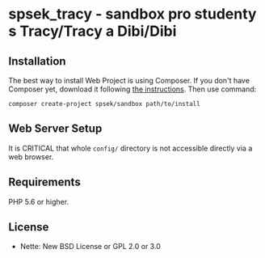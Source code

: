 # spsek_tracy - sandbox pro studenty s Tracy/Tracy a Dibi/Dibi

Installation
------------

The best way to install Web Project is using Composer. If you don't have Composer yet,
download it following [the instructions](https://doc.nette.org/composer). Then use command:

	composer create-project spsek/sandbox path/to/install
    


Web Server Setup
----------------

It is CRITICAL that whole `config/` directory is not accessible directly
via a web browser.


Requirements
------------

PHP 5.6 or higher. 

License
-------
- Nette: New BSD License or GPL 2.0 or 3.0
